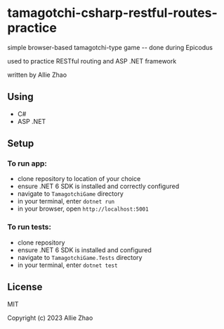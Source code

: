 # tamagotchi-csharp-restful-routes-practice

simple browser-based tamagotchi-type game -- done during Epicodus

used to practice RESTful routing and ASP .NET framework

written by Allie Zhao

## Using

- C#
- ASP .NET

## Setup

### To run app:

- clone repository to location of your choice
- ensure .NET 6 SDK is installed and correctly configured
- navigate to `TamagotchiGame` directory
- in your terminal, enter `dotnet run`
- in your browser, open `http://localhost:5001`

### To run tests:

- clone repository
- ensure .NET 6 SDK is installed and configured
- navigate to `TamagotchiGame.Tests` directory
- in your terminal, enter `dotnet test`


## License

MIT

Copyright (c) 2023 Allie Zhao
